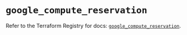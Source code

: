 # `google_compute_reservation`

Refer to the Terraform Registry for docs: [`google_compute_reservation`](https://registry.terraform.io/providers/hashicorp/google/6.20.0/docs/resources/compute_reservation).
